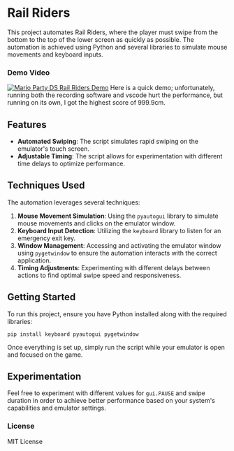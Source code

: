 # Rail Riders

This project automates Rail Riders, where the player must swipe from the bottom to the top of the lower screen as quickly as possible. The automation is achieved using Python and several libraries to simulate mouse movements and keyboard inputs.

### Demo Video
[![Mario Party DS Rail Riders Demo](https://img.youtube.com/vi/IVxGimlQ3eY/maxresdefault.jpg)](https://youtu.be/IVxGimlQ3eY)
Here is a quick demo; unfortunately, running both the recording software and vscode hurt the performance, but running on its own, I got the highest score of 999.9cm.

## Features

- **Automated Swiping**: The script simulates rapid swiping on the emulator's touch screen.
- **Adjustable Timing**: The script allows for experimentation with different time delays to optimize performance.

## Techniques Used

The automation leverages several techniques:

1. **Mouse Movement Simulation**: Using the `pyautogui` library to simulate mouse movements and clicks on the emulator window.
2. **Keyboard Input Detection**: Utilizing the `keyboard` library to listen for an emergency exit key.
3. **Window Management**: Accessing and activating the emulator window using `pygetwindow` to ensure the automation interacts with the correct application.
4. **Timing Adjustments**: Experimenting with different delays between actions to find optimal swipe speed and responsiveness.

## Getting Started

To run this project, ensure you have Python installed along with the required libraries:

```pip install keyboard pyautogui pygetwindow```

Once everything is set up, simply run the script while your emulator is open and focused on the game.

## Experimentation

Feel free to experiment with different values for `gui.PAUSE` and swipe duration in order to achieve better performance based on your system's capabilities and emulator settings.

### License
MIT License
